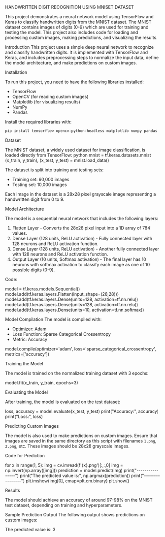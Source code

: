 HANDWRITTEN DIGIT RECOGNITION USING MNISET DATASET


This project demonstrates a neural network model using TensorFlow and Keras to classify handwritten digits from the MNIST dataset. The MNIST dataset contains images of digits (0-9) which are used for training and testing the model. This project also includes code for loading and processing custom images, making predictions, and visualizing the results.



Introduction
This project uses a simple deep neural network to recognize and classify handwritten digits. It is implemented with TensorFlow and Keras, and includes preprocessing steps to normalize the input data, define the model architecture, and make predictions on custom images.

Installation

To run this project, you need to have the following libraries installed:
- TensorFlow
- OpenCV (for reading custom images)
- Matplotlib (for visualizing results)
- NumPy
- Pandas

Install the required libraries with:
```bash
pip install tensorflow opencv-python-headless matplotlib numpy pandas
```

 Dataset

The MNIST dataset, a widely used dataset for image classification, is loaded directly from TensorFlow:
python
mnist = tf.keras.datasets.mnist
(x_train, y_train), (x_test, y_test) = mnist.load_data()


The dataset is split into training and testing sets:
- Training set: 60,000 images
- Testing set: 10,000 images

Each image in the dataset is a 28x28 pixel grayscale image representing a handwritten digit from 0 to 9.

Model Architecture

The model is a sequential neural network that includes the following layers:
1. Flatten Layer - Converts the 28x28 pixel input into a 1D array of 784 values.
2. Dense Layer (128 units, ReLU activation) - Fully connected layer with 128 neurons and ReLU activation function.
3. Dense Layer (128 units, ReLU activation) - Another fully connected layer with 128 neurons and ReLU activation function.
4. Output Layer (10 units, Softmax activation) - The final layer has 10 neurons with softmax activation to classify each image as one of 10 possible digits (0-9).

 Code:

model = tf.keras.models.Sequential()
model.add(tf.keras.layers.Flatten(input_shape=(28,28)))
model.add(tf.keras.layers.Dense(units=128, activation=tf.nn.relu))
model.add(tf.keras.layers.Dense(units=128, activation=tf.nn.relu))
model.add(tf.keras.layers.Dense(units=10, activation=tf.nn.softmax))


Model Compilation
The model is compiled with:
- Optimizer: Adam
- Loss Function: Sparse Categorical Crossentropy
- Metric: Accuracy


model.compile(optimizer='adam', loss='sparse_categorical_crossentropy', metrics=['accuracy'])


 Training the Model

The model is trained on the normalized training dataset with 3 epochs:

model.fit(x_train, y_train, epochs=3)


 Evaluating the Model

After training, the model is evaluated on the test dataset:

loss, accuracy = model.evaluate(x_test, y_test)
print("Accuracy:", accuracy)
print("Loss:", loss)


 Predicting Custom Images

The model is also used to make predictions on custom images. Ensure that images are saved in the same directory as this script with filenames `1.png`, `2.png`, etc. These images should be 28x28 grayscale images.

 Code for Prediction

for x in range(1, 5):
    img = cv.imread(f'{x}.png')[:,:,0]
    img = np.invert(np.array([img]))
    prediction = model.predict(img)
    print("----------------")
    print("The predicted value is:", np.argmax(prediction))
    print("----------------")
    plt.imshow(img[0], cmap=plt.cm.binary)
    plt.show()




 Results

The model should achieve an accuracy of around 97-98% on the MNIST test dataset, depending on training and hyperparameters.

 Sample Prediction Output
The following output shows predictions on custom images:


The predicted value is: 3



